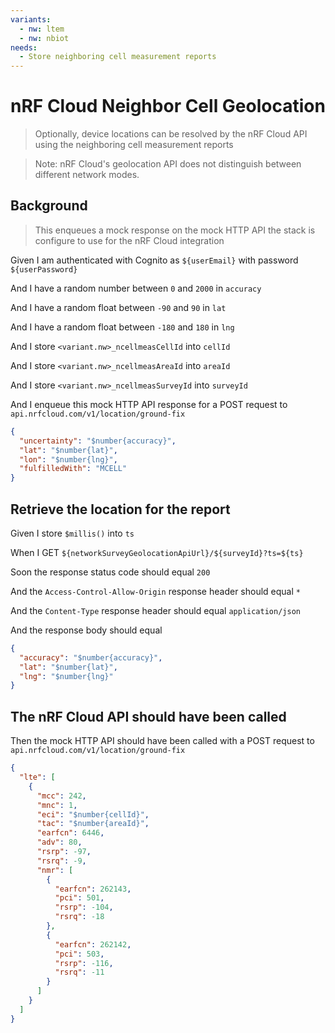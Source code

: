 ```yaml
---
variants:
  - nw: ltem
  - nw: nbiot
needs:
  - Store neighboring cell measurement reports
---
```


# nRF Cloud Neighbor Cell Geolocation

> Optionally, device locations can be resolved by the nRF Cloud API using the
> neighboring cell measurement reports

> Note: nRF Cloud's geolocation API does not distinguish between different
> network modes.

## Background

> This enqueues a mock response on the mock HTTP API the stack is configure to
> use for the nRF Cloud integration

Given I am authenticated with Cognito as `${userEmail}` with password
`${userPassword}`

And I have a random number between `0` and `2000` in `accuracy`

And I have a random float between `-90` and `90` in `lat`

And I have a random float between `-180` and `180` in `lng`

And I store `<variant.nw>_ncellmeasCellId` into `cellId`

And I store `<variant.nw>_ncellmeasAreaId` into `areaId`

And I store `<variant.nw>_ncellmeasSurveyId` into `surveyId`

And I enqueue this mock HTTP API response for a POST request to
`api.nrfcloud.com/v1/location/ground-fix`

```json
{
  "uncertainty": "$number{accuracy}",
  "lat": "$number{lat}",
  "lon": "$number{lng}",
  "fulfilledWith": "MCELL"
}
```

<!-- @retry:delayExecution=2000 -->

## Retrieve the location for the report

Given I store `$millis()` into `ts`

When I GET `${networkSurveyGeolocationApiUrl}/${surveyId}?ts=${ts}`

<!-- @retryScenario -->

Soon the response status code should equal `200`

And the `Access-Control-Allow-Origin` response header should equal `*`

And the `Content-Type` response header should equal `application/json`

And the response body should equal

```json
{
  "accuracy": "$number{accuracy}",
  "lat": "$number{lat}",
  "lng": "$number{lng}"
}
```

## The nRF Cloud API should have been called

Then the mock HTTP API should have been called with a POST request to
`api.nrfcloud.com/v1/location/ground-fix`

```json
{
  "lte": [
    {
      "mcc": 242,
      "mnc": 1,
      "eci": "$number{cellId}",
      "tac": "$number{areaId}",
      "earfcn": 6446,
      "adv": 80,
      "rsrp": -97,
      "rsrq": -9,
      "nmr": [
        {
          "earfcn": 262143,
          "pci": 501,
          "rsrp": -104,
          "rsrq": -18
        },
        {
          "earfcn": 262142,
          "pci": 503,
          "rsrp": -116,
          "rsrq": -11
        }
      ]
    }
  ]
}
```
